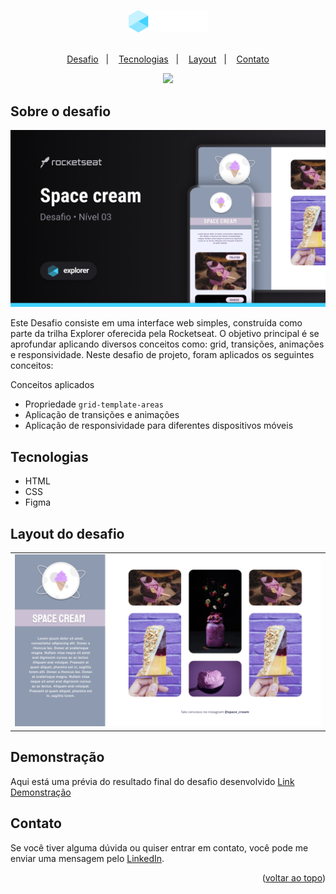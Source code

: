 <a name="readme-top"></a>

<div align="center">
  <img src=".github/logo.png" width="25%">

  <br>
  <br>

  <p>
    <a href="#-projeto">Desafio</a>&nbsp;&nbsp;&nbsp;|&nbsp;&nbsp;&nbsp;
    <a href="#-tecnologias">Tecnologias</a>&nbsp;&nbsp;&nbsp;|&nbsp;&nbsp;&nbsp;
    <a href="#-layout">Layout</a>&nbsp;&nbsp;&nbsp;|&nbsp;&nbsp;&nbsp;
    <a href="#-contato">Contato</a>
  </p>
  
  <a href="#-license">
    <img src="https://img.shields.io/static/v1?label=license&message=MIT&color=348BA7&labelColor=000000">
  </a>
</div>

## Sobre o desafio
![preview](.github/preview.png)

Este Desafio consiste em uma interface web simples, construída como parte da trilha Explorer oferecida pela Rocketseat.
O objetivo principal é se aprofundar aplicando diversos conceitos como: grid, transições, animações e responsividade. Neste desafio de projeto, 
foram aplicados os seguintes conceitos:


Conceitos aplicados
* Propriedade `grid-template-areas`
* Aplicação de transições e animações
* Aplicação de responsividade para diferentes dispositivos móveis


## Tecnologias
- HTML
- CSS
- Figma


## Layout do desafio
<table>
  <tr>
    <td><img src=".github/screen.png"></td>
  </tr>   
</table>


## Demonstração
Aqui está uma prévia do resultado final do desafio desenvolvido
[Link Demonstração](https://joao-sillva.github.io/space-cream/)


## Contato
Se você tiver alguma dúvida ou quiser entrar em contato, você pode me enviar uma mensagem pelo
[LinkedIn](https://www.linkedin.com/in/joao-sillva/).

<p align="right">(<a href="#readme-top">voltar ao topo</a>)</p>